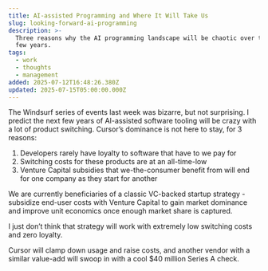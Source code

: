 ```yaml
---
title: AI-assisted Programming and Where It Will Take Us
slug: looking-forward-ai-programming
description: >-
  Three reasons why the AI programming landscape will be chaotic over the next
  few years.
tags:
  - work
  - thoughts
  - management
added: 2025-07-12T16:48:26.380Z
updated: 2025-07-15T05:00:00.000Z
---
```


The Windsurf series of events last week was bizarre, but not surprising. I predict the next few years of AI-assisted software tooling will be crazy with a lot of product switching. Cursor’s dominance is not here to stay, for 3 reasons:

1. Developers rarely have loyalty to software that have to we pay for
2. Switching costs for these products are at an all-time-low
3. Venture Capital subsidies that we-the-consumer benefit from will end for one company as they start for another

We are currently beneficiaries of a classic VC-backed startup strategy - subsidize end-user costs with Venture Capital to gain market dominance and improve unit economics once enough market share is captured.

I just don’t think that strategy will work with extremely low switching costs and zero loyalty.

Cursor will clamp down usage and raise costs, and another vendor with a similar value-add will swoop in with a cool $40 million Series A check.
